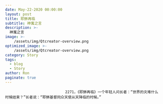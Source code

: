 ```yaml
---
date: May-22-2020 00:00:00
layout: post
title: 耶稣再临
subtitle: 神寓之言
description: >-
  神寓之言
image: >-
    /assets/img/Qtcreator-overview.png
optimized_image: >-
    /assets/img/Qtcreator-overview.png
category: Story
tags:
  - blog
  - Story
author: Ron
paginate: true
---
```


							　　2271，《耶稣再临》一个年轻人问长者：“世界的灾难什么时候结束？”长者说：“耶稣基督同众天使从天降临的时候。”
							
							
						